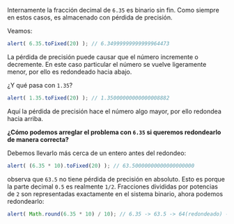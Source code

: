 Internamente la fracción decimal de `6.35` es binario sin fin. Como siempre en estos casos, es almacenado con pérdida de precisión.

Veamos:

```js run
alert( 6.35.toFixed(20) ); // 6.34999999999999964473
```

La pérdida de precisión puede causar que el número incremente o decremente. En este caso particular el número se vuelve ligeramente menor, por ello es redondeado hacia abajo.

¿Y qué pasa con `1.35`?

```js run
alert( 1.35.toFixed(20) ); // 1.35000000000000008882
```

Aquí la pérdida de precisión hace el número algo mayor, por ello redondea hacia arriba.

**¿Cómo podemos arreglar el problema con `6.35` si queremos redondearlo de manera correcta?**

Debemos llevarlo más cerca de un entero antes del redondeo:

```js run
alert( (6.35 * 10).toFixed(20) ); // 63.50000000000000000000
```

observa que `63.5` no tiene pérdida de precisión en absoluto. Esto es porque la parte decimal `0.5` es realmente `1/2`. Fracciones divididas por potencias de `2` son representadas exactamente en el sistema binario, ahora podemos redondearlo:


```js run
alert( Math.round(6.35 * 10) / 10); // 6.35 -> 63.5 -> 64(redondeado) -> 6.4
```

